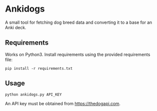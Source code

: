 # Ankidogs

A small tool for fetching dog breed data and converting it to a base for an
Anki deck.

## Requirements

Works on Python3. Install requirements using the provided requirements file:

```
pip install -r requirements.txt
```

## Usage

```
python ankidogs.py API_KEY
```

An API key must be obtained from https://thedogapi.com.
